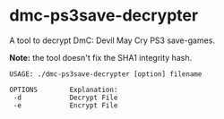 # dmc-ps3save-decrypter

A tool to decrypt DmC: Devil May Cry PS3 save-games.

**Note:** the tool doesn't fix the SHA1 integrity hash.

```
USAGE: ./dmc-ps3save-decrypter [option] filename

OPTIONS        Explanation:
 -d            Decrypt File
 -e            Encrypt File
```
